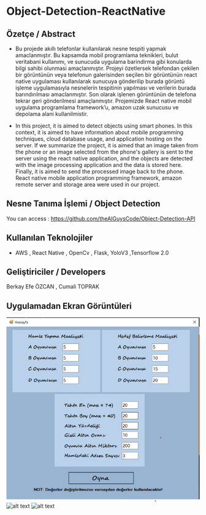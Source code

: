 # Object-Detection-ReactNative

## Özetçe / Abstract 

- Bu projede akıllı telefonlar kullanılarak nesne tespiti yapmak amaclanmıştır. 
Bu kapsamda mobil programlama teknikleri, bulut veritabani kullanımı, ve sunucuda uygulama barindirma gibi konularda bilgi sahibi olunmasi amaçlanmıştır.
Projeyi özetlersek telefondan çekilen bir görüntünün veya telefonun galerisinden seçilen bir görüntünün react native uygulaması kullanılarak sunucuya gönderilip burada görüntü işleme uygulamasıyla nesnelerin tespitinin yapılması ve verilerin burada barındırılması amaclanmıştır. 
Son olarak işlenen görüntünün de telefona tekrar geri gönderilmesi amaçlanmıştır.
Projemizde React native mobil uygulama programlama framework’u, amazon uzak sunucusu ve depolama alani kullanilmistir.

- In this project, it is aimed to detect objects using smart phones. 
In this context, it is aimed to have information about mobile programming techniques, cloud database usage, and application hosting on the server. 
If we summarize the project, it is aimed that an image taken from the phone or an image selected from the phone's gallery is sent to the server using the react native application, and the objects are detected with the image processing application and the data is stored here.
Finally, it is aimed to send the processed image back to the phone. 
React native mobile application programming framework, amazon remote server and storage area were used in our project.

## Nesne Tanıma İşlemi / Object Detection 

You can access : https://github.com/theAIGuysCode/Object-Detection-API

## Kullanılan Teknolojiler 
- AWS , React Native , OpenCv , Flask, YoloV3 ,Tensorflow 2.0

## Geliştiriciler / Developers 
Berkay Efe ÖZCAN , Cumali TOPRAK

## Uygulamadan Ekran Görüntüleri
![alt text](https://github.com/berkayefeozcan/Gold-Hunter/blob/main/ss/baslangicEkrani.png) 
![alt text](https://github.com/berkayefeozcan/Gold-Hunter/blob/main/ss/uploadPhoto.png)
![alt text](https://github.com/berkayefeozcan/Gold-Hunter/blob/main/ss/resultScreen.png)
